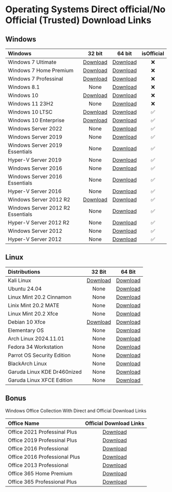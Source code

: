 # Operating Systems Direct official/No Official (Trusted) Download Links


## Windows


| Windows                |                                                                                    32 bit                                                                                     |                                                           64 bit                                                            | isOfficial |
|:-----------------------|:-----------------------------------------------------------------------------------------------------------------------------------------------------------------------------:|:---------------------------------------------------------------------------------------------------------------------------:|:----------:|
| Windows 7 Ultimate     |                            [Download](https://cdn.as212934.net/windows/7601.24214.180801-1700.win7sp1_ldr_escrow_CLIENT_ULTIMATE_x86FRE_en-us.iso)                            |   [Download](https://cdn.as212934.net/windows/7601.24214.180801-1700.win7sp1_ldr_escrow_CLIENT_ULTIMATE_x64FRE_en-us.iso)   |     ❌      |
| Windows 7 Home Premium |                          [Download](https://cdn.as212934.net/windows/7601.24214.180801-1700.win7sp1_ldr_escrow_CLIENT_HOMEPREMIUM_x86FRE_en-us.iso)                           | [Download](https://cdn.as212934.net/windows/7601.24214.180801-1700.win7sp1_ldr_escrow_CLIENT_HOMEPREMIUM_x64FRE_en-us.iso)  |     ❌      |
| Windows 7 Professinal  | [Download](https://download.microsoft.com/download/C/0/6/C067D0CD-3785-4727-898E-60DC3120BB14/7601.24214.180801-1700.win7sp1_ldr_escrow_CLIENT_PROFESSIONAL_x86FRE_en-us.iso) | [Download](https://cdn.as212934.net/windows/7601.24214.180801-1700.win7sp1_ldr_escrow_CLIENT_PROFESSIONAL_x64FRE_en-us.iso) |     ❌      |
| Windows 8.1            |                                                                                     None                                                                                      |                             [Download](https://cdn.as212934.net/windows/Win8.1_English_x64.iso)                             |     ❌      |
| Windows 10             |                                                   [Download](https://cdn.as212934.net/windows/Win10_22H2_English_x32v1.iso)                                                   |                          [Download](https://cdn.as212934.net/windows/Win10_22H2_English_x64v1.iso)                          |     ❌      |
| Windows 11 23H2        |                                                                                     None                                                                                      |                          [Download](https://cdn.as212934.net/windows/Win11_23H2_English_x64v2.iso)                          |     ❌      |
| Windows 10 LTSC                   |                       [Download](https://software-download.microsoft.com/download/sg/17763.107.101029-1455.rs5_release_svc_refresh_CLIENT_LTSC_EVAL_x86FRE_en-us.iso)                       |                       [Download](https://software-download.microsoft.com/download/sg/17763.107.101029-1455.rs5_release_svc_refresh_CLIENT_LTSC_EVAL_x64FRE_en-us.iso)                        |      ✅      |
| Windows 10 Enterprise             |                 [Download](https://software-download.microsoft.com/download/sg/19043.928.210409-1212.21h1_release_svc_refresh_CLIENTENTERPRISEEVAL_OEMRET_x86FRE_en-us.iso)                 |                 [Download](https://software-download.microsoft.com/download/sg/19043.928.210409-1212.21h1_release_svc_refresh_CLIENTENTERPRISEEVAL_OEMRET_x64FRE_en-us.iso)                  |       ✅     |
| Windows Server 2022               |                                                                                            None                                                                                             |                          [Download](https://software-download.microsoft.com/download/sg/20348.169.210806-2348.fe_release_svc_refresh_SERVER_EVAL_x64FRE_en-us.iso)                           |     ✅       |
| Windows Server 2019               |                                                                                            None                                                                                             |                         [Download](https://software-download.microsoft.com/download/pr/17763.737.190906-2324.rs5_release_svc_refresh_SERVER_EVAL_x64FRE_en-us_1.iso)                         |      ✅      |
| Windows Server 2019 Essentials    |                                                                                            None                                                                                             |                    [Download](https://software-download.microsoft.com/download/pr/17763.737.190906-2324.rs5_release_svc_refresh_SERVERESSENTIALS_OEM_x64FRE_en-us_1.iso)                     |      ✅      |
| Hyper-V Server 2019               |                                                                                            None                                                                                             |                     [Download](https://software-download.microsoft.com/download/pr/17763.737.190906-2324.rs5_release_svc_refresh_SERVERHYPERCORE_OEM_x64FRE_en-us_1.iso)                     |       ✅     |
| Windows Server 2016               |                                                                                            None                                                                                             |                                 [Download](https://software-download.microsoft.com/download/pr/Windows_Server_2016_Datacenter_EVAL_en-us_14393_refresh.ISO)                                  |      ✅      |
| Windows Server 2016 Essentials    |                                                                                            None                                                                                             |             [Download](http://download.microsoft.com/download/6/9/5/6957BB28-1FAD-4E62-B161-F873196130BD/14393.0.161119-1705.RS1_REFRESH_SERVERESSENTIALS_OEM_X64FRE_EN-US.ISO)              |      ✅      |
| Hyper-V Server 2016               |                                                                                            None                                                                                             |              [Download](http://download.microsoft.com/download/8/8/6/886DAAEF-81A7-4418-82D5-07D33B816962/14393.0.161119-1705.RS1_REFRESH_SERVERHYPERCORE_OEM_X64FRE_EN-US.ISO)              |       ✅     |
| Windows Server 2012 R2            | [Download](http://download.microsoft.com/download/D/6/7/D675380B-0028-46B3-B47F-A0646E859F76/9600.17050.WINBLUE_REFRESH.140317-1640_X64FRE_SERVER_EVAL_ZH-CN-IR3_SSS_X64FREE_ZH-CN_DV9.ISO) | [Download]( http://download.microsoft.com/download/6/2/A/62A76ABB-9990-4EFC-A4FE-C7D698DAEB96/9600.17050.WINBLUE_REFRESH.140317-1640_X64FRE_SERVER_EVAL_EN-US-IR3_SSS_X64FREE_EN-US_DV9.ISO) |      ✅      |
| Windows Server 2012 R2 Essentials |                                                                                            None                                                                                             | [Download](http://download.microsoft.com/download/8/F/7/8F7024D2-AB2A-4BE2-8406-1E3AC49C5C1F/9600.16384.WINBLUE_RTM.130821-1623_X64FRE_SERVER_SOLUTION_EN-US-IRM_SSSO_X64FRE_EN-US_DV5.ISO)  |      ✅      |
| Hyper-V Server 2012 R2            |                                                                                            None                                                                                             |  [Download](http://download.microsoft.com/download/F/7/D/F7DF966B-5C40-4674-9A32-D83D869A3244/9600.16384.WINBLUE_RTM.130821-1623_X64FRE_SERVERHYPERCORE_EN-US-IRM_SHV_X64FRE_EN-US_DV5.ISO)  |       ✅     |
| Windows Server 2012               |                                                                                            None                                                                                             |     [Download](http://download.microsoft.com/download/6/D/A/6DAB58BA-F939-451D-9101-7DE07DC09C03/9200.16384.WIN8_RTM.120725-1247_X64FRE_SERVER_EVAL_EN-US-HRM_SSS_X64FREE_EN-US_DV5.ISO)     |       ✅     |
| Hyper-V Server 2012               |                                                                                            None                                                                                             |   [Download](http://download.microsoft.com/download/3/4/7/347A95F0-A63C-492F-BE43-F376AE30C9FE/9200.16384.WIN8_RTM.120725-1247_X64FRE_SERVERHYPERCORE_EN-US-HRM_SHV_X64FRE_EN-US_DV5.ISO)    |      ✅      |


## Linux

| Distributions               | 32 Bit                                                                                                 | 64 Bit                                                                                                                                                           |
|:----------------------------|:------------------------------------------------------------------------------------------------------:|:----------------------------------------------------------------------------------------------------------------------------------------------------------------:|
| Kali Linux                  | [Download](https://cdimage.kali.org/current/kali-linux-2024.3-live-i386.iso)                  | [Download](https://cdimage.kali.org/current/kali-linux-2024.3-live-amd64.iso)                                                                           |
| Ubuntu 24.04                | None                                                                                                   | [Download](https://releases.ubuntu.com/noble/ubuntu-24.04.1-desktop-amd64.iso)                                                                             |
| Linux Mint 20.2 Cinnamon    | None                                                                                                   | [Download](https://mirrors.kernel.org/linuxmint/stable/20.2/linuxmint-20.2-cinnamon-64bit.iso)                                                                   |
| Linix Mint 20.2 MATE        | None                                                                                                   | [Download](https://mirrors.kernel.org/linuxmint/stable/20.2/linuxmint-20.2-mate-64bit.iso)                                                                       |
| Linux Mint 20.2 Xfce        | None                                                                                                   | [Download](https://mirrors.kernel.org/linuxmint/stable/20.2/linuxmint-20.2-xfce-64bit.iso)                                                                       |
| Debian 10 Xfce              | [Download](https://cdimage.debian.org/debian-cd/10.10.0/i386/iso-cd/debian-10.10.0-i386-xfce-CD-1.iso) | [Download](https://cdimage.debian.org/debian-cd/10.10.0/amd64/iso-cd/debian-10.10.0-amd64-xfce-CD-1.iso)                                                         |
| Elementary OS               | None                                                                                                   | [Download](https://sgp1.dl.elementary.io/download/MTYyNjc3OTE2NQ==/elementaryos-5.1-stable.20200814.iso)                                                         |
| Arch Linux 2024.11.01       | None                                                                                                   | [Download](https://mirror.sg.gs/archlinux/iso/latest/archlinux-2024.11.01-x86_64.iso)                                                                |
| Fedora 34 Workstation       | None                                                                                                   | [Download](https://ftp.yz.yamagata-u.ac.jp/pub/linux/fedora-projects/fedora/linux//releases/34/Workstation/x86_64/iso/Fedora-Workstation-Live-x86_64-34-1.2.iso) |
| Parrot OS Security Edition  | None                                                                                                   | [Download](https://download.parrot.sh/parrot/iso/4.11.2/Parrot-security-4.11.2_amd64.iso)                                                                        |
| BlackArch Linux             | None                                                                                                   | [Download](https://ftp.halifax.rwth-aachen.de/blackarch/iso/blackarch-linux-full-2021.09.01-x86_64.iso)                                                          |
| Garuda Linux KDE Dr460nized | None                                                                                                   | [Download](https://mirrors.fossho.st/garuda/iso/garuda/dr460nized/210809/garuda-dr460nized-linux-zen-210809.iso)                                                 |
| Garuda Linux XFCE Edition   | None                                                                                                   | [Download](https://mirrors.fossho.st/garuda/iso/garuda/xfce/210809/garuda-xfce-linux-lts-210809.iso)                                                             |





##  Bonus
Windows Office Collection With Direct and Official Download Links

| Office Name                   | Official Download Links                                                                                                |
|:------------------------------|:----------------------------------------------------------------------------------------------------------------------:|
| Office 2021 Professinal Plus  | [Download](https://officecdn.microsoft.com/db/492350f6-3a01-4f97-b9c0-c7c6ddf67d60/media/en-us/ProPlus2021Retail.img)   |
| Office 2019 Professinal Plus  | [Download](http://officecdn.microsoft.com/pr/492350f6-3a01-4f97-b9c0-c7c6ddf67d60/media/en-us/ProPlus2019Retail.img)   |
| Office 2016 Professional      | [Download](https://officecdn.microsoft.com/db/492350F6-3A01-4F97-B9C0-C7C6DDF67D60/media/en-US/ProfessionalRetail.img) |
| Office 2016 Professional Plus | [Download](https://officecdn.microsoft.com/db/492350F6-3A01-4F97-B9C0-C7C6DDF67D60/media/en-US/ProPlusRetail.img)      |
| Office 2013 Professional      | [Download](https://officeredir.microsoft.com/r/rlidO15C2RMediaDownload?p1=db&p2=de-DE&p3=ProfessionalRetail)           |
| Office 365 Home Premium       | [Download](https://officecdn.microsoft.com/db/492350F6-3A01-4F97-B9C0-C7C6DDF67D60/media/en-US/O365HomePremRetail.img) |
| Office 365 Professional Plus  | [Download](https://officecdn.microsoft.com/db/492350F6-3A01-4F97-B9C0-C7C6DDF67D60/media/en-US/O365ProPlusRetail.img)  |


